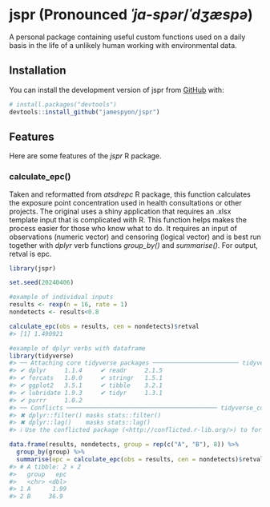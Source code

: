 
<!-- README.md is generated from README.Rmd. Please edit that file -->

# jspr (Pronounced *ˈja-spər*/*ˈdʒæspə*)

<!-- badges: start -->
<!-- badges: end -->

A personal package containing useful custom functions used on a daily
basis in the life of a unlikely human working with environmental data.

## Installation

You can install the development version of jspr from
[GitHub](https://github.com/) with:

``` r
# install.packages("devtools")
devtools::install_github("jamespyon/jspr")
```

## Features

Here are some features of the *jspr* R package.

### calculate_epc()

Taken and reformatted from *atsdrepc* R package, this function
calculates the exposure point concentration used in health consultations
or other projects. The original uses a shiny application that requires
an .xlsx template input that is complicated with R. This function helps
makes the process easier for those who know what to do. It requires an
input of observations (numeric vector) and censoring (logical vector)
and is best run together with *dplyr* verb functions *group_by()* and
*summarise()*. For output, retval is epc.

``` r
library(jspr)

set.seed(20240406)

#example of individual inputs
results <- rexp(n = 16, rate = 1)
nondetects <- results<0.8

calculate_epc(obs = results, cen = nondetects)$retval
#> [1] 1.490921

#example of dplyr verbs with dataframe
library(tidyverse)
#> ── Attaching core tidyverse packages ──────────────────────── tidyverse 2.0.0 ──
#> ✔ dplyr     1.1.4     ✔ readr     2.1.5
#> ✔ forcats   1.0.0     ✔ stringr   1.5.1
#> ✔ ggplot2   3.5.1     ✔ tibble    3.2.1
#> ✔ lubridate 1.9.3     ✔ tidyr     1.3.1
#> ✔ purrr     1.0.2     
#> ── Conflicts ────────────────────────────────────────── tidyverse_conflicts() ──
#> ✖ dplyr::filter() masks stats::filter()
#> ✖ dplyr::lag()    masks stats::lag()
#> ℹ Use the conflicted package (<http://conflicted.r-lib.org/>) to force all conflicts to become errors

data.frame(results, nondetects, group = rep(c("A", "B"), 8)) %>%
  group_by(group) %>%
  summarise(epc = calculate_epc(obs = results, cen = nondetects)$retval)
#> # A tibble: 2 × 2
#>   group   epc
#>   <chr> <dbl>
#> 1 A      1.99
#> 2 B     36.9
```
